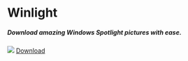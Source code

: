 # Winlight
##### Download amazing Windows Spotlight pictures with ease.
![](https://raw.githubusercontent.com/symonxdd/Winlight/master/icon.ico)
[Download](https://github.com/symonxdd/Toggle-SQL-Services/blob/master/bin/Release/Toggle%20SQL%20Services.exe?raw=true ":)")
